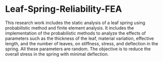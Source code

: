 # Leaf-Spring-Reliability-FEA
This research work includes the static analysis of a leaf spring using probabilistic method and finite element analysis.
It includes the implementation of the probabilistic methods to analyze the 
effects of parameters such as the thickness of the leaf, material variation, effective length, and the 
number of leaves, on stiffness, stress, and deflection in the spring. All these parameters are random. The objective is to reduce the 
overall stress in the spring with minimal deflection. 
